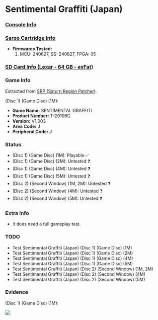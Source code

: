 # Sentimental Graffiti (Japan)

### [Console Info](../../../../Info/Consoles/VA13/README.md)

### [Saroo Cartridge Info](../../../../Info/Cartridges/GuangzhouSanStarOnlineShop/1.6/README.md)

- <b>Firmwares Tested:</b>
  1. MCU: 240627, SS: 240627, FPGA: 05

### [SD Card Info (Lexar - 64 GB - exFat)](../../../../Info/SdCards/Lexar/64GB/exfat/README.md)

### Game Info

Extracted from [SRP (Saturn Region Patcher)](https://segaxtreme.net/resources/saturn-region-patcher.81/download).

(Disc 1) (Game Disc) (1M):

- <b>Game Name:</b> SENTIMENTAL GRAFFITI
- <b>Product Number:</b> T-20106G
- <b>Version:</b> V1.003
- <b>Area Code:</b> J
- <b>Peripheral Code:</b> J

### Status

- (Disc 1) (Game Disc) (1M): Playable :white_check_mark:
- (Disc 1) (Game Disc) (2M): Untested :question:
- (Disc 1) (Game Disc) (4M): Untested :question:
- (Disc 1) (Game Disc) (5M): Untested :question:
- (Disc 2) (Second Window) (1M, 2M): Untested :question:
- (Disc 2) (Second Window) (4M): Untested :question:
- (Disc 2) (Second Window) (5M): Untested :question:

### Extra Info

- It does need a full gameplay test.

### TODO

- Test Sentimental Graffiti (Japan) (Disc 1) (Game Disc) (1M)
- Test Sentimental Graffiti (Japan) (Disc 1) (Game Disc) (2M)
- Test Sentimental Graffiti (Japan) (Disc 1) (Game Disc) (4M)
- Test Sentimental Graffiti (Japan) (Disc 1) (Game Disc) (5M)
- Test Sentimental Graffiti (Japan) (Disc 2) (Second Window) (1M, 2M)
- Test Sentimental Graffiti (Japan) (Disc 2) (Second Window) (4M)
- Test Sentimental Graffiti (Japan) (Disc 2) (Second Window) (5M)

### Evidence

(Disc 1) (Game Disc) (1M):

[![](https://img.youtube.com/vi/PhcHUB26OyA/0.jpg)](https://www.youtube.com/watch?v=PhcHUB26OyA)
